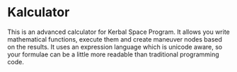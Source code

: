 Kalculator
==========

This is an advanced calculator for Kerbal Space Program. It allows you write mathematical functions, execute them and create maneuver nodes based on the results. It uses an expression language which is unicode aware, so your formulae can be a little more readable than traditional programming code.

